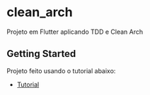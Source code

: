 # clean_arch

Projeto em Flutter aplicando TDD e Clean Arch

## Getting Started

Projeto feito usando o tutorial abaixo:

- [Tutorial](https://resocoder.com/category/tutorials/flutter/tdd-clean-architecture/)
